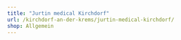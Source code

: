 ```yaml
---
title: "Jurtin medical Kirchdorf"
url: /kirchdorf-an-der-krems/jurtin-medical-kirchdorf/
shop: Allgemein
---
```

